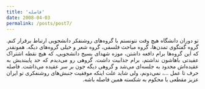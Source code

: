 ```yaml
---
title: 'فاصله'
date: 2008-04-03
permalink: /posts/post7/
---
```

<div align="justify" dir="rtl">

تو دوران دانشگاه هیچ وقت نتونستم با گروه‌های روشنفکر دانشجویی ارتباط برقرار کنم. گروه گفتگوی تمدن‌ها، گروه مباحث فلسفی، گروه شعر و خیلی گروه‌های دیگه. همونقدر که این گروه‌ها برام دافعه داشتن، موزه شهدای بسیج دانشجویی، که هیچ نقطه اشتراک عقیدتی باهاشون نداشتم، برام جذابیت داشت. گروهی رو می‌دیدم که حد پایبندیش به عقیده‌اش محدود به جلسه‌ای می‌شد و گروهی دیگه جون بر سر عقیده می‌ذاشت. فاصله حرف تا عمل ...، نمی‌دونم، ولی شاید علت اینکه موفقیت جنبش‌های روشنفکری تو ایران عزیز مقطعی یا محکوم به شکسته همین فاصله باشه.

</div>

